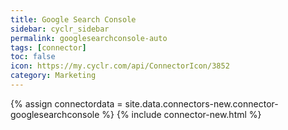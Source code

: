 ```yaml
---
title: Google Search Console
sidebar: cyclr_sidebar
permalink: googlesearchconsole-auto
tags: [connector]
toc: false
icon: https://my.cyclr.com/api/ConnectorIcon/3852
category: Marketing
---
```

{% assign connectordata = site.data.connectors-new.connector-googlesearchconsole %}
{% include connector-new.html %}	